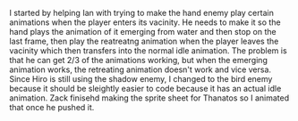 I started by helping Ian with trying to make the hand enemy play certain animations when the player enters its vacinity. He needs to make it so the hand plays the animation of it emerging from water and then stop on the last frame, then play the reatreatng animation when the player leaves the vacinity which then transfers into the normal idle animation. The problem is that he can get 2/3 of the animations working, but when the emerging animation works, the retreating animation doesn't work and vice versa. Since Hiro is still using the shadow enemy, I changed to the bird enemy because it should be sleightly easier to code because it has an actual idle animation. Zack finisehd making the sprite sheet for Thanatos so I animated that once he pushed it.
